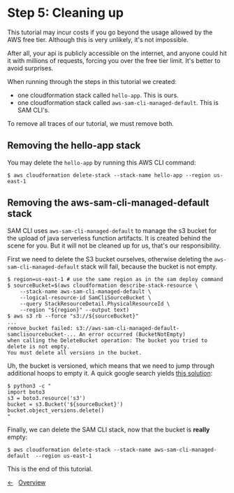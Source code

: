 # Step 5: Cleaning up

This tutorial may incur costs if you go beyond the usage allowed by the AWS free tier.
Although this is very unlikely, it's not impossible.

After all, your api is publicly accessible on the internet,
and anyone could hit it with millions of requests, forcing you over the free tier limit. It's better to avoid surprises.

When running through the steps in this tutorial we created:

- one cloudformation stack called `hello-app`. This is ours.
- one cloudformation stack called `aws-sam-cli-managed-default`. This is SAM CLI's.

To remove all traces of our tutorial, we must remove both.

## Removing the hello-app stack

You may delete the `hello-app` by running this AWS CLI command:

```shell
$ aws cloudformation delete-stack --stack-name hello-app --region us-east-1
```

## Removing the aws-sam-cli-managed-default stack

SAM CLI uses `aws-sam-cli-managed-default` to manage the s3 bucket for the upload of java serverless function artifacts.
It is created behind the scene for you. But it will not be cleaned up for us, that's our responsibility.

First we need to delete the S3 bucket ourselves, otherwise deleting the `aws-sam-cli-managed-default` stack will fail, because the bucket is not empty.

```shell
$ region=us-east-1 # use the same region as in the sam deploy command
$ sourceBucket=$(aws cloudformation describe-stack-resource \
    --stack-name aws-sam-cli-managed-default \
    --logical-resource-id SamCliSourceBucket \
    --query StackResourceDetail.PhysicalResourceId \
    --region "${region}" --output text)
$ aws s3 rb --force "s3://${sourceBucket}"
...
remove_bucket failed: s3://aws-sam-cli-managed-default-samclisourcebucket-... An error occurred (BucketNotEmpty)
when calling the DeleteBucket operation: The bucket you tried to delete is not empty.
You must delete all versions in the bucket.
```

Uh, the bucket is versioned, which means that we need to jump through additional hoops to empty it.
A quick google search yields [this solution](https://stackoverflow.com/questions/29809105/how-do-i-delete-a-versioned-bucket-in-aws-s3-using-the-cli#35306665):

```shell
$ python3 -c "
import boto3
s3 = boto3.resource('s3')
bucket = s3.Bucket('${sourceBucket}')
bucket.object_versions.delete()
"
```

Finally, we can delete the SAM CLI stack, now that the bucket is **really** empty:

```shell
$ aws cloudformation delete-stack --stack-name aws-sam-cli-managed-default  --region us-east-1
```

This is the end of this tutorial.

<!---[Nav]-->
[&larr;](04_UpdatingOurFunction.md)&nbsp;&nbsp;&nbsp;[Overview](README.md)
